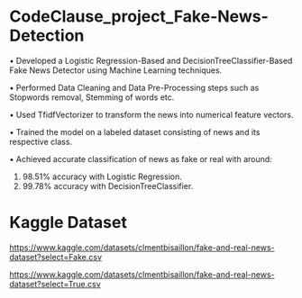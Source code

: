 # CodeClause_project_Fake-News-Detection

• Developed a Logistic Regression-Based and DecisionTreeClassifier-Based Fake News Detector using Machine Learning techniques.

• Performed Data Cleaning and Data Pre-Processing steps such as Stopwords removal, Stemming of words etc.

• Used TfidfVectorizer to transform the news into numerical feature vectors.

• Trained the model on a labeled dataset consisting of news and its respective class.

• Achieved accurate classification of news as fake or real with around:
1. 98.51% accuracy with Logistic Regression.
2. 99.78% accuracy with DecisionTreeClassifier.

# Kaggle Dataset

https://www.kaggle.com/datasets/clmentbisaillon/fake-and-real-news-dataset?select=Fake.csv

https://www.kaggle.com/datasets/clmentbisaillon/fake-and-real-news-dataset?select=True.csv
